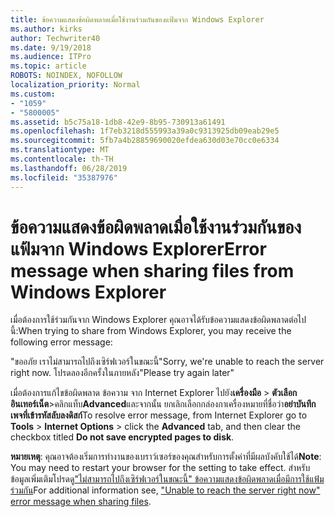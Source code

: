 ```yaml
---
title: ข้อความแสดงข้อผิดพลาดเมื่อใช้งานร่วมกันของแฟ้มจาก Windows Explorer
ms.author: kirks
author: Techwriter40
ms.date: 9/19/2018
ms.audience: ITPro
ms.topic: article
ROBOTS: NOINDEX, NOFOLLOW
localization_priority: Normal
ms.custom:
- "1059"
- "5800005"
ms.assetid: b5c75a18-1db8-42e9-8b95-730913a61491
ms.openlocfilehash: 1f7eb3218d555993a39a0c9313925db09eab29e5
ms.sourcegitcommit: 5fb7a4b28859690020efdea630d03e70cc0e6334
ms.translationtype: MT
ms.contentlocale: th-TH
ms.lasthandoff: 06/28/2019
ms.locfileid: "35387976"
---
```

# <a name="error-message-when-sharing-files-from-windows-explorer"></a><span data-ttu-id="4dc9c-102">ข้อความแสดงข้อผิดพลาดเมื่อใช้งานร่วมกันของแฟ้มจาก Windows Explorer</span><span class="sxs-lookup"><span data-stu-id="4dc9c-102">Error message when sharing files from Windows Explorer</span></span>

<span data-ttu-id="4dc9c-103">เมื่อต้องการใช้ร่วมกันจาก Windows Explorer คุณอาจได้รับข้อความแสดงข้อผิดพลาดต่อไปนี้:</span><span class="sxs-lookup"><span data-stu-id="4dc9c-103">When trying to share from Windows Explorer, you may receive the following error message:</span></span>
  
<span data-ttu-id="4dc9c-104">"ขออภัย เราไม่สามารถไปถึงเซิร์ฟเวอร์ในขณะนี้</span><span class="sxs-lookup"><span data-stu-id="4dc9c-104">"Sorry, we're unable to reach the server right now.</span></span> <span data-ttu-id="4dc9c-105">โปรดลองอีกครั้งในภายหลัง"</span><span class="sxs-lookup"><span data-stu-id="4dc9c-105">Please try again later"</span></span>
  
<span data-ttu-id="4dc9c-106">เมื่อต้องการแก้ไขข้อผิดพลาด ข้อความ จาก Internet Explorer ไปยัง**เครื่องมือ** \> **ตัวเลือกอินเทอร์เน็ต**\>คลิกแท็บ**Advanced**และจากนั้น ยกเลิกเลือกกล่องกาเครื่องหมายที่ชื่อว่า**อย่าบันทึกเพจที่เข้ารหัสลับลงดิสก์**</span><span class="sxs-lookup"><span data-stu-id="4dc9c-106">To resolve error message, from Internet Explorer go to **Tools** \> **Internet Options** \> click the **Advanced** tab, and then clear the checkbox titled **Do not save encrypted pages to disk**.</span></span>
  
 <span data-ttu-id="4dc9c-107">**หมายเหตุ**: คุณอาจต้องเริ่มการทำงานของเบราว์เซอร์ของคุณสำหรับการตั้งค่าที่มีผลบังคับใช้ได้</span><span class="sxs-lookup"><span data-stu-id="4dc9c-107">**Note**: You may need to restart your browser for the setting to take effect.</span></span> <span data-ttu-id="4dc9c-108">สำหรับข้อมูลเพิ่มเติมโปรดดู["ไม่สามารถไปถึงเซิร์ฟเวอร์ในขณะนี้" ข้อความแสดงข้อผิดพลาดเมื่อมีการใช้แฟ้มร่วมกัน](https://go.microsoft.com/fwlink/?linkid=2022914)</span><span class="sxs-lookup"><span data-stu-id="4dc9c-108">For additional information see, ["Unable to reach the server right now" error message when sharing files](https://go.microsoft.com/fwlink/?linkid=2022914).</span></span>
  
